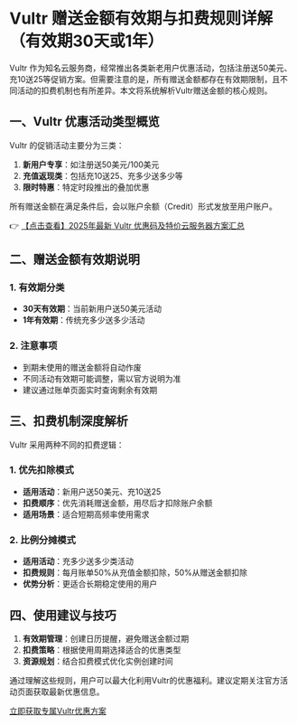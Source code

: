 # Vultr 赠送金额有效期与扣费规则详解（有效期30天或1年）

Vultr 作为知名云服务商，经常推出各类新老用户优惠活动，包括注册送50美元、充10送25等促销方案。但需要注意的是，所有赠送金额都存在有效期限制，且不同活动的扣费机制也有所差异。本文将系统解析Vultr赠送金额的核心规则。

## 一、Vultr 优惠活动类型概览

Vultr 的促销活动主要分为三类：
1. **新用户专享**：如注册送50美元/100美元
2. **充值返现类**：包括充10送25、充多少送多少等
3. **限时特惠**：特定时段推出的叠加优惠

所有赠送金额在满足条件后，会以账户余额（Credit）形式发放至用户账户。

👉 [【点击查看】2025年最新 Vultr 优惠码及特价云服务器方案汇总](https://bit.ly/VuLtr)

## 二、赠送金额有效期说明

### 1. 有效期分类
- **30天有效期**：当前新用户送50美元活动
- **1年有效期**：传统充多少送多少活动

### 2. 注意事项
- 到期未使用的赠送金额将自动作废
- 不同活动有效期可能调整，需以官方说明为准
- 建议通过账单页面实时查询剩余有效期

## 三、扣费机制深度解析

Vultr 采用两种不同的扣费逻辑：

### 1. 优先扣除模式
- **适用活动**：新用户送50美元、充10送25
- **扣费顺序**：优先消耗赠送金额，用尽后才扣除账户余额
- **适用场景**：适合短期高频率使用需求

### 2. 比例分摊模式
- **适用活动**：充多少送多少类活动
- **扣费规则**：每月账单50%从充值金额扣除，50%从赠送金额扣除
- **优势分析**：更适合长期稳定使用的用户

## 四、使用建议与技巧

1. **有效期管理**：创建日历提醒，避免赠送金额过期
2. **扣费策略**：根据使用周期选择适合的优惠类型
3. **资源规划**：结合扣费模式优化实例创建时间

通过理解这些规则，用户可以最大化利用Vultr的优惠福利。建议定期关注官方活动页面获取最新优惠信息。

[立即获取专属Vultr优惠方案](https://bit.ly/VuLtr)